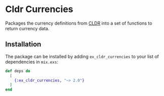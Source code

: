 # Cldr Currencies

Packages the currency definitions from [CLDR](http://cldr.unicode.org) into a set of functions
to return currency data.

## Installation

The package can be installed by adding `ex_cldr_currencies` to your list of dependencies in `mix.exs`:

```elixir
def deps do
  [
    {:ex_cldr_currencies, "~> 2.0"}
  ]
end
```
